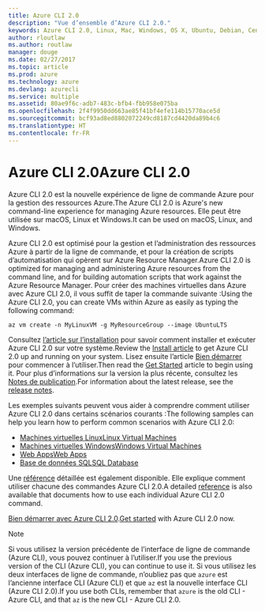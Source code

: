 ```yaml
---
title: Azure CLI 2.0
description: "Vue d’ensemble d’Azure CLI 2.0."
keywords: Azure CLI 2.0, Linux, Mac, Windows, OS X, Ubuntu, Debian, CentOS, RHEL, SUSE, CoreOS, Docker, Windows, Python, PIP
author: rloutlaw
ms.author: routlaw
manager: douge
ms.date: 02/27/2017
ms.topic: article
ms.prod: azure
ms.technology: azure
ms.devlang: azurecli
ms.service: multiple
ms.assetid: 80ae9f6c-adb7-483c-bfb4-fbb958e075ba
ms.openlocfilehash: 2f4f9950dd663ae85f41bf4efe114b15770ace5d
ms.sourcegitcommit: bcf93ad8ed8802072249cd8187cd4420da89b4c6
ms.translationtype: HT
ms.contentlocale: fr-FR
---
```

# <a name="azure-cli-20"></a><span data-ttu-id="fd055-104">Azure CLI 2.0</span><span class="sxs-lookup"><span data-stu-id="fd055-104">Azure CLI 2.0</span></span>

<span data-ttu-id="fd055-105">Azure CLI 2.0 est la nouvelle expérience de ligne de commande Azure pour la gestion des ressources Azure.</span><span class="sxs-lookup"><span data-stu-id="fd055-105">The Azure CLI 2.0 is Azure's new command-line experience for managing Azure resources.</span></span>  <span data-ttu-id="fd055-106">Elle peut être utilisée sur macOS, Linux et Windows.</span><span class="sxs-lookup"><span data-stu-id="fd055-106">It can be used on macOS, Linux, and Windows.</span></span> 

<span data-ttu-id="fd055-107">Azure CLI 2.0 est optimisé pour la gestion et l’administration des ressources Azure à partir de la ligne de commande, et pour la création de scripts d’automatisation qui opèrent sur Azure Resource Manager.</span><span class="sxs-lookup"><span data-stu-id="fd055-107">Azure CLI 2.0 is optimized for managing and administering Azure resources from the command line, and for building automation scripts that work against the Azure Resource Manager.</span></span> <span data-ttu-id="fd055-108">Pour créer des machines virtuelles dans Azure avec Azure CLI 2.0, il vous suffit de taper la commande suivante :</span><span class="sxs-lookup"><span data-stu-id="fd055-108">Using the Azure CLI 2.0, you can create VMs within Azure as easily as typing the following command:</span></span>

```azurecli
az vm create -n MyLinuxVM -g MyResourceGroup --image UbuntuLTS
```

<span data-ttu-id="fd055-109">Consultez [l’article sur l’installation](install-azure-cli.md) pour savoir comment installer et exécuter Azure CLI 2.0 sur votre système.</span><span class="sxs-lookup"><span data-stu-id="fd055-109">Review the [Install article](install-azure-cli.md) to get Azure CLI 2.0 up and running on your system.</span></span> <span data-ttu-id="fd055-110">Lisez ensuite l’article [Bien démarrer](get-started-with-azure-cli.md) pour commencer à l’utiliser.</span><span class="sxs-lookup"><span data-stu-id="fd055-110">Then read the [Get Started](get-started-with-azure-cli.md) article to begin using it.</span></span>
<span data-ttu-id="fd055-111">Pour plus d’informations sur la version la plus récente, consultez les [Notes de publication](release-notes-azure-cli.md).</span><span class="sxs-lookup"><span data-stu-id="fd055-111">For information about the latest release, see the [release notes](release-notes-azure-cli.md).</span></span>

<span data-ttu-id="fd055-112">Les exemples suivants peuvent vous aider à comprendre comment utiliser Azure CLI 2.0 dans certains scénarios courants :</span><span class="sxs-lookup"><span data-stu-id="fd055-112">The following samples can help you learn how to perform common scenarios with Azure CLI 2.0:</span></span>
- [<span data-ttu-id="fd055-113">Machines virtuelles Linux</span><span class="sxs-lookup"><span data-stu-id="fd055-113">Linux Virtual Machines</span></span>](/azure/virtual-machines/virtual-machines-linux-cli-samples?toc=%2fcli%2fazure%2ftoc.json&bc=%2fcli%2fazure%2fbreadcrumb%2ftoc.json)
- [<span data-ttu-id="fd055-114">Machines virtuelles Windows</span><span class="sxs-lookup"><span data-stu-id="fd055-114">Windows Virtual Machines</span></span>](/azure/virtual-machines/virtual-machines-windows-cli-samples?toc=%2fcli%2fazure%2ftoc.json&bc=%2fcli%2fazure%2fbreadcrumb%2ftoc.json)
- [<span data-ttu-id="fd055-115">Web Apps</span><span class="sxs-lookup"><span data-stu-id="fd055-115">Web Apps</span></span>](/azure/app-service-web/app-service-cli-samples?toc=%2fcli%2fazure%2ftoc.json&bc=%2fcli%2fazure%2fbreadcrumb%2ftoc.json)
- [<span data-ttu-id="fd055-116">Base de données SQL</span><span class="sxs-lookup"><span data-stu-id="fd055-116">SQL Database</span></span>](/azure/sql-database/sql-database-cli-samples?toc=%2fcli%2fazure%2ftoc.json&bc=%2fcli%2fazure%2fbreadcrumb%2ftoc.json)

<span data-ttu-id="fd055-117">Une [référence](/cli/azure/) détaillée est également disponible. Elle explique comment utiliser chacune des commandes Azure CLI 2.0.</span><span class="sxs-lookup"><span data-stu-id="fd055-117">A detailed [reference](/cli/azure/) is also available that documents how to use each individual Azure CLI 2.0 command.</span></span>

<span data-ttu-id="fd055-118">[Bien démarrer avec Azure CLI 2.0](get-started-with-azure-cli.md).</span><span class="sxs-lookup"><span data-stu-id="fd055-118">[Get started](get-started-with-azure-cli.md) with Azure CLI 2.0 now.</span></span>


> [!NOTE]
> <span data-ttu-id="fd055-119">Si vous utilisez la version précédente de l’interface de ligne de commande (Azure CLI), vous pouvez continuer à l’utiliser.</span><span class="sxs-lookup"><span data-stu-id="fd055-119">If you use the previous version of the CLI (Azure CLI), you can continue to use it.</span></span>
> <span data-ttu-id="fd055-120">Si vous utilisez les deux interfaces de ligne de commande, n’oubliez pas que `azure` est l’ancienne interface CLI (Azure CLI) et que `az` est la nouvelle interface CLI (Azure CLI 2.0).</span><span class="sxs-lookup"><span data-stu-id="fd055-120">If you use both CLIs, remember that `azure` is the old CLI - Azure CLI, and that `az` is the new CLI - Azure CLI 2.0.</span></span> 